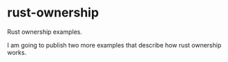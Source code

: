 # rust-ownership
Rust ownership examples. 

I am going to publish two more examples that describe how rust ownership works.

